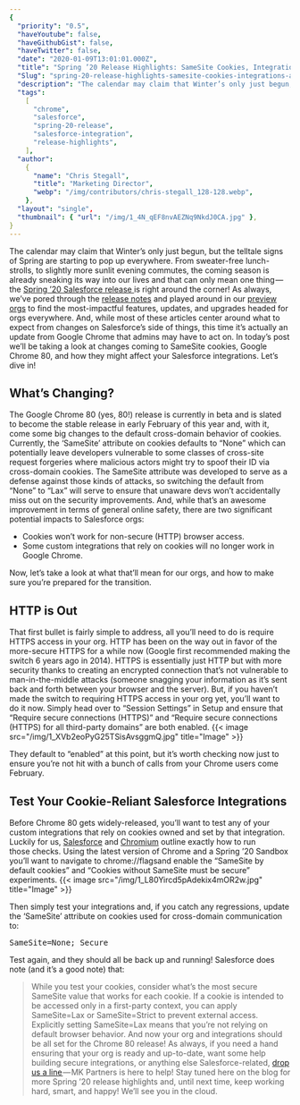 ```yaml
---
{
  "priority": "0.5",
  "haveYoutube": false,
  "haveGithubGist": false,
  "haveTwitter": false,
  "date": "2020-01-09T13:01:01.000Z",
  "title": "Spring ’20 Release Highlights: SameSite Cookies, Integrations, and Preparing for Google Chrome 80",
  "Slug": "spring-20-release-highlights-samesite-cookies-integrations-and-preparing-for-google-chrome-80",
  "description": "The calendar may claim that Winter’s only just begun, but the telltale signs of Spring are starting to pop up everywhere. From sweater-free lunch-strolls, to slightly more sunlit evening commutes, the coming season is already sneaking its way into our lives and that can only mean one thing — the Spring ’20 Salesforce release is right around the corner!.",
  "tags":
    [
      "chrome",
      "salesforce",
      "spring-20-release",
      "salesforce-integration",
      "release-highlights",
    ],
  "author":
    {
      "name": "Chris Stegall",
      "title": "Marketing Director",
      "webp": "/img/contributors/chris-stegall_128-128.webp",
    },
  "layout": "single",
  "thumbnail": { "url": "/img/1_4N_qEF8nvAEZNq9NkdJ0CA.jpg" },
}
---
```


The calendar may claim that Winter’s only just begun, but the telltale signs of Spring are starting to pop up everywhere. From sweater-free lunch-strolls, to slightly more sunlit evening commutes, the coming season is already sneaking its way into our lives and that can only mean one thing — the [Spring ’20 Salesforce release ](https://www.salesforce.com/blog/2020/01/spring-20-release-preview.html)is right around the corner!
As always, we’ve pored through the [release notes](https://releasenotes.docs.salesforce.com/en-us/spring20/release-notes/salesforce_release_notes.htm) and played around in our [preview orgs](https://medium.com/creme-de-la-crm/new-release-test-drive-spring-20-sandbox-preview-ebc7801ee6bf) to find the most-impactful features, updates, and upgrades headed for orgs everywhere. And, while most of these articles center around what to expect from changes on Salesforce’s side of things, this time it’s actually an update from Google Chrome that admins may have to act on. In today’s post we’ll be taking a look at changes coming to SameSite cookies, Google Chrome 80, and how they might affect your Salesforce integrations.
Let’s dive in!

## What’s Changing?

The Google Chrome 80 (yes, 80!) release is currently in beta and is slated to become the stable release in early February of this year and, with it, come some big changes to the default cross-domain behavior of cookies. Currently, the ‘SameSite’ attribute on cookies defaults to “None” which can potentially leave developers vulnerable to some classes of cross-site request forgeries where malicious actors might try to spoof their ID via cross-domain cookies. The SameSite attribute was developed to serve as a defense against those kinds of attacks, so switching the default from “None” to “Lax” will serve to ensure that unaware devs won’t accidentally miss out on the security improvements.
And, while that’s an awesome improvement in terms of general online safety, there are two significant potential impacts to Salesforce orgs:

<ul><li>Cookies won’t work for non-secure (HTTP) browser access.</li><li>Some custom integrations that rely on cookies will no longer work in Google Chrome.</li></ul>Now, let’s take a look at what that’ll mean for our orgs, and how to make sure you’re prepared for the transition.

## HTTP is Out

That first bullet is fairly simple to address, all you’ll need to do is require HTTPS access in your org. HTTP has been on the way out in favor of the more-secure HTTPS for a while now (Google first recommended making the switch 6 years ago in 2014). HTTPS is essentially just HTTP but with more security thanks to creating an encrypted connection that’s not vulnerable to man-in-the-middle attacks (someone snagging your information as it’s sent back and forth between your browser and the server).
But, if you haven’t made the switch to requiring HTTPS access in your org yet, you’ll want to do it now. Simply head over to “Session Settings” in Setup and ensure that “Require secure connections (HTTPS)” and “Require secure connections (HTTPS) for all third-party domains” are both enabled.
{{< image src="/img/1_XVb2eoPyG25TSisAvsggmQ.jpg" title="Image" >}}

They default to “enabled” at this point, but it’s worth checking now just to ensure you’re not hit with a bunch of calls from your Chrome users come February.

## Test Your Cookie-Reliant Salesforce Integrations

Before Chrome 80 gets widely-released, you’ll want to test any of your custom integrations that rely on cookies owned and set by that integration. Luckily for us, [Salesforce](https://releasenotes.docs.salesforce.com/en-us/spring20/release-notes/rn_general_chrome_samesite.htm) and [Chromium](https://blog.chromium.org/2019/10/developers-get-ready-for-new.html) outline exactly how to run those checks.
Using the latest version of Chrome and a Spring ’20 Sandbox you’ll want to navigate to chrome://flagsand enable the “SameSite by default cookies” and “Cookies without SameSite must be secure” experiments.
{{< image src="/img/1_L80Yircd5pAdekix4mOR2w.jpg" title="Image" >}}

Then simply test your integrations and, if you catch any regressions, update the ‘SameSite’ attribute on cookies used for cross-domain communication to:

<pre>SameSite=None; Secure</pre>Test again, and they should all be back up and running! Salesforce does note (and it’s a good note) that:

> While you test your cookies, consider what’s the most secure SameSite value that works for each cookie. If a cookie is intended to be accessed only in a first-party context, you can apply SameSite=Lax or SameSite=Strict to prevent external access. Explicitly setting SameSite=Lax means that you’re not relying on default browser behavior.
> And now your org and integrations should be all set for the Chrome 80 release!
> As always, if you need a hand ensuring that your org is ready and up-to-date, want some help building secure integrations, or anything else Salesforce-related, [drop us a line ](https://www.mkpartners.com/article/contact/contact)— MK Partners is here to help!
> Stay tuned here on the blog for more Spring ’20 release highlights and, until next time, keep working hard, smart, and happy!
> We’ll see you in the cloud.
